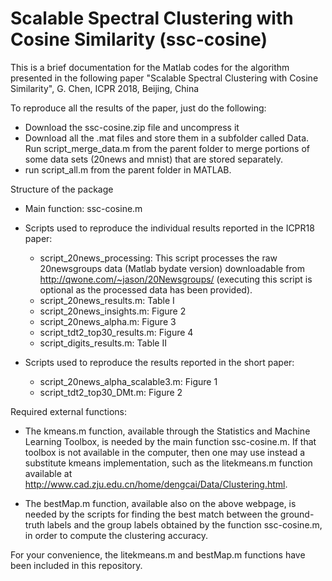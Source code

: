 # Scalable Spectral Clustering with Cosine Similarity (ssc-cosine)

This is a brief documentation for the Matlab codes for the algorithm presented in the following paper 
   "Scalable Spectral Clustering with Cosine Similarity", G. Chen, ICPR 2018, Beijing, China
 

To reproduce all the results of the paper, just do the following:
- Download the ssc-cosine.zip file and uncompress it 
- Download all the .mat files and store them in a subfolder called Data. Run script_merge_data.m from the parent folder to merge portions of some data sets (20news and mnist) that are stored separately.
- run script_all.m from the parent folder in MATLAB.


Structure of the package
- Main function: ssc-cosine.m

- Scripts used to reproduce the individual results reported in the ICPR18 paper:
  * script_20news_processing: This script processes the raw 20newsgroups data (Matlab bydate version) downloadable from http://qwone.com/~jason/20Newsgroups/ (executing this script is optional as the processed data has been provided).
  * script_20news_results.m:     Table I
  * script_20news_insights.m:    Figure 2
  * script_20news_alpha.m:       Figure 3
  * script_tdt2_top30_results.m: Figure 4
  * script_digits_results.m:     Table II
  
- Scripts used to reproduce the results reported in the short paper:
  * script_20news_alpha_scalable3.m:    Figure 1
  * script_tdt2_top30_DMt.m:            Figure 2


Required external functions:

- The kmeans.m function, available through the Statistics and Machine Learning Toolbox, is needed by the main function ssc-cosine.m. If that toolbox is not available in the computer, then one may use instead a substitute kmeans implementation, such as the litekmeans.m function available at http://www.cad.zju.edu.cn/home/dengcai/Data/Clustering.html.

- The bestMap.m function, available also on the above webpage, is needed by the scripts for finding the best match between the ground-truth labels and the group labels obtained by the function ssc-cosine.m, in order to compute the clustering accuracy.

For your convenience, the litekmeans.m and bestMap.m functions have been included in this repository.
